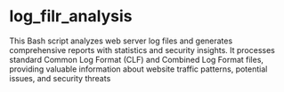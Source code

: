 # log_filr_analysis
This Bash script analyzes web server log files and generates comprehensive reports with statistics and security insights. It processes standard Common Log Format (CLF) and Combined Log Format files, providing valuable information about website traffic patterns, potential issues, and security threats
